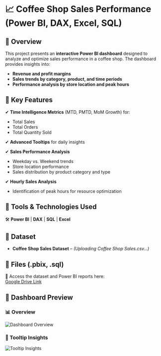 # 📈 Coffee Shop Sales Performance (Power BI, DAX, Excel, SQL)

## 🔹 Overview  
This project presents an **interactive Power BI dashboard** designed to analyze and optimize sales performance in a coffee shop. The dashboard provides insights into:  
- **Revenue and profit margins**  
- **Sales trends by category, product, and time periods**  
- **Performance analysis by store location and peak hours**  

## 🔹 Key Features  

✔ **Time Intelligence Metrics** (MTD, PMTD, MoM Growth) for:  
  - Total Sales  
  - Total Orders  
  - Total Quantity Sold  

✔ **Advanced Tooltips** for daily insights  

✔ **Sales Performance Analysis**  
  - Weekday vs. Weekend trends  
  - Store location performance  
  - Sales distribution by product category and type  
    
✔ **Hourly Sales Analysis**  
  - Identification of peak hours for resource optimization  

## 🔹 Tools & Technologies Used  
🛠 **Power BI** | **DAX** | **SQL** | **Excel**  

## 📂 Dataset  
- **Coffee Shop Sales Dataset** – *(Uploading Coffee Shop Sales.csv…)*  

## 🔹 Files (.pbix, .sql)  
📂 Access the dataset and Power BI reports here:  
[Google Drive Link](https://drive.google.com/drive/folders/1b7xXc95je9KMUn_7DZ8SMsRiDGzikZot?usp=sharing)  

## 📸 Dashboard Preview  

### 📊 Overview  
![Dashboard Overview](https://github.com/user-attachments/assets/df352ad3-c811-43c7-b7a3-566957e27a51)  

### 🔎 Tooltip Insights  
![Tooltip Insights](https://github.com/user-attachments/assets/885a318d-6482-4c44-9070-758583d49bed)  
